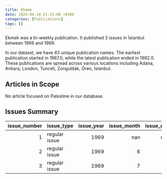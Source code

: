 ```yaml
---
title: Ekmek
date: 2024-04-18 21:15:00 +0100
categories: [Publications]
tags: []
---
```


Ekmek was a bi-weekly publication. It published 3 issues in İstanbul between 1969 and 1969.

In our dataset, we have 43 unique publication names. The earliest publication started in 1967.0, while the latest publication ended in 1982.0. These publications are spread across various locations including Adana, Ankara, London, Tunceli, Zonguldak, Ören, İstanbul.

## Articles in Scope

No article focused on Palestine in our database.

## Issues Summary

|   issue_number | issue_type    |   issue_year |   issue_month |   issue_day |
|---------------:|:--------------|-------------:|--------------:|------------:|
|              1 | regular issue |         1969 |           nan |         nan |
|              2 | regular issue |         1969 |             6 |          15 |
|              3 | regular issue |         1969 |             7 |           5 |